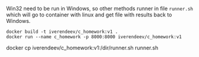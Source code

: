 Win32 need to be run in Windows, so other methods runner in file ```runner.sh``` which will go to container with linux and get file with results back to Windows.

```
docker build -t iverendeev/c_homework:v1 .
docker run --name c_homework -p 8000:8000 iverendeev/c_homework:v1
```

docker cp iverendeev/c_homework:v1:/dir/runner.sh runner.sh